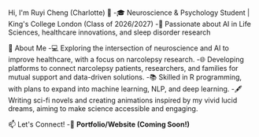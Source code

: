 Hi, I'm Ruyi Cheng (Charlotte) 👋
-🎓 Neuroscience & Psychology Student | King's College London (Class of 2026/2027)
-🧠 Passionate about AI in Life Sciences, healthcare innovations, and sleep disorder research

🌟 About Me
-💻 Exploring the intersection of neuroscience and AI to improve healthcare, with a focus on narcolepsy research.
-🌐 Developing platforms to connect narcolepsy patients, researchers, and families for mutual support and data-driven solutions.
-📚 Skilled in R programming, with plans to expand into machine learning, NLP, and deep learning.
-🖋️ Writing sci-fi novels and creating animations inspired by my vivid lucid dreams, aiming to make science accessible and engaging.

📫 Let's Connect!
-🌟 **Portfolio/Website (Coming Soon!)**
<!---
Ru1Cheng/Ru1Cheng is a ✨ special ✨ repository because its `README.md` (this file) appears on your GitHub profile.
You can click the Preview link to take a look at your changes.
--->
